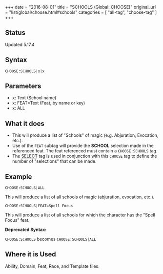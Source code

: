 +++
date = "2016-08-01"
title = "SCHOOLS (Global: CHOOSE)"
original_url = "list/global/choose.html#schools"
categories = [ "all-tag", "choose-tag" ]
+++

## Status

Updated 5.17.4

## Syntax

`CHOOSE:SCHOOLS|x|x`

## Parameters

-   x: Text (School name)
-   x: FEAT=Text (Feat, by name or key)
-   x: ALL



What it does
------------

-   This will produce a list of "Schools" of magic (e.g. Abjuration,
    Evocation, etc.).
-   Use of the `FEAT` subtag will provide the **SCHOOL** selection made
    in the referenced feat. The feat referenced must contain a
    `CHOOSE:SCHOOLS` tag.
-   The [SELECT](/list/global/other/select.html) tag is used in
    conjunction with this `CHOOSE` tag to define the number of
    "selections" that can be made.

Example
-------

`CHOOSE:SCHOOLS|ALL`

This will produce a list of all schools of magic (abjuration, evocation,
etc.).

`CHOOSE:SCHOOLS|FEAT=Spell Focus`

This will produce a list of all schools for which the character has the
"Spell Focus" feat.

**Deprecated Syntax:**

`CHOOSE:SCHOOLS` becomes `CHOOSE:SCHOOLS|ALL`

Where it is Used
----------------

Ability, Domain, Feat, Race, and Template files.

